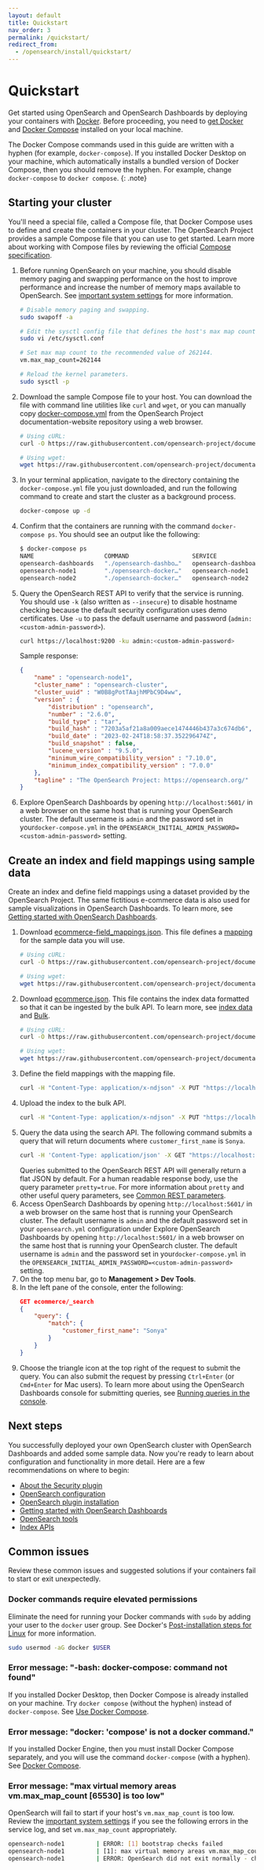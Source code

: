 ```yaml
---
layout: default
title: Quickstart
nav_order: 3
permalink: /quickstart/
redirect_from: 
  - /opensearch/install/quickstart/
---
```


# Quickstart

Get started using OpenSearch and OpenSearch Dashboards by deploying your containers with [Docker](https://www.docker.com/). Before proceeding, you need to [get Docker](https://docs.docker.com/get-docker/) and [Docker Compose](https://github.com/docker/compose) installed on your local machine. 

The Docker Compose commands used in this guide are written with a hyphen (for example, `docker-compose`). If you installed Docker Desktop on your machine, which automatically installs a bundled version of Docker Compose, then you should remove the hyphen. For example, change `docker-compose` to `docker compose`.
{: .note}

## Starting your cluster

You'll need a special file, called a Compose file, that Docker Compose uses to define and create the containers in your cluster. The OpenSearch Project provides a sample Compose file that you can use to get started. Learn more about working with Compose files by reviewing the official [Compose specification](https://docs.docker.com/compose/compose-file/).

1. Before running OpenSearch on your machine, you should disable memory paging and swapping performance on the host to improve performance and increase the number of memory maps available to OpenSearch. See [important system settings]({{site.url}}{{site.baseurl}}/opensearch/install/important-settings/) for more information.
    ```bash
    # Disable memory paging and swapping.
    sudo swapoff -a

    # Edit the sysctl config file that defines the host's max map count.
    sudo vi /etc/sysctl.conf

    # Set max map count to the recommended value of 262144.
    vm.max_map_count=262144

    # Reload the kernel parameters.
    sudo sysctl -p
    ```  
1. Download the sample Compose file to your host. You can download the file with command line utilities like `curl` and `wget`, or you can manually copy [docker-compose.yml](https://github.com/opensearch-project/documentation-website/blob/{{site.opensearch_major_minor_version}}/assets/examples/docker-compose.yml) from the OpenSearch Project documentation-website repository using a web browser.
    ```bash
    # Using cURL:
    curl -O https://raw.githubusercontent.com/opensearch-project/documentation-website/{{site.opensearch_major_minor_version}}/assets/examples/docker-compose.yml

    # Using wget:
    wget https://raw.githubusercontent.com/opensearch-project/documentation-website/{{site.opensearch_major_minor_version}}/assets/examples/docker-compose.yml
    ```
1. In your terminal application, navigate to the directory containing the `docker-compose.yml` file you just downloaded, and run the following command to create and start the cluster as a background process.
    ```bash
    docker-compose up -d
    ```
1. Confirm that the containers are running with the command `docker-compose ps`. You should see an output like the following:
    ```bash
    $ docker-compose ps
    NAME                    COMMAND                  SERVICE                 STATUS              PORTS
    opensearch-dashboards   "./opensearch-dashbo…"   opensearch-dashboards   running             0.0.0.0:5601->5601/tcp
    opensearch-node1        "./opensearch-docker…"   opensearch-node1        running             0.0.0.0:9200->9200/tcp, 9300/tcp, 0.0.0.0:9600->9600/tcp, 9650/tcp
    opensearch-node2        "./opensearch-docker…"   opensearch-node2        running             9200/tcp, 9300/tcp, 9600/tcp, 9650/tcp
    ```
1. Query the OpenSearch REST API to verify that the service is running. You should use `-k` (also written as `--insecure`) to disable hostname checking because the default security configuration uses demo certificates. Use `-u` to pass the default username and password (`admin:<custom-admin-password>`).
    ```bash
    curl https://localhost:9200 -ku admin:<custom-admin-password>
    ```
    Sample response:
    ```json
    {
        "name" : "opensearch-node1",
        "cluster_name" : "opensearch-cluster",
        "cluster_uuid" : "W0B8gPotTAajhMPbC9D4ww",
        "version" : {
            "distribution" : "opensearch",
            "number" : "2.6.0",
            "build_type" : "tar",
            "build_hash" : "7203a5af21a8a009aece1474446b437a3c674db6",
            "build_date" : "2023-02-24T18:58:37.352296474Z",
            "build_snapshot" : false,
            "lucene_version" : "9.5.0",
            "minimum_wire_compatibility_version" : "7.10.0",
            "minimum_index_compatibility_version" : "7.0.0"
        },
        "tagline" : "The OpenSearch Project: https://opensearch.org/"
    }
    ```
1. Explore OpenSearch Dashboards by opening `http://localhost:5601/` in a web browser on the same host that is running your OpenSearch cluster. The default username is `admin` and the password set in your`docker-compose.yml` in the `OPENSEARCH_INITIAL_ADMIN_PASSWORD=<custom-admin-password>` setting.

## Create an index and field mappings using sample data

Create an index and define field mappings using a dataset provided by the OpenSearch Project. The same fictitious e-commerce data is also used for sample visualizations in OpenSearch Dashboards. To learn more, see [Getting started with OpenSearch Dashboards]({{site.url}}{{site.baseurl}}/dashboards/index/).

1. Download [ecommerce-field_mappings.json](https://github.com/opensearch-project/documentation-website/blob/{{site.opensearch_major_minor_version}}/assets/examples/ecommerce-field_mappings.json). This file defines a [mapping]({{site.url}}{{site.baseurl}}/opensearch/mappings/) for the sample data you will use.
    ```bash
    # Using cURL:
    curl -O https://raw.githubusercontent.com/opensearch-project/documentation-website/{{site.opensearch_major_minor_version}}/assets/examples/ecommerce-field_mappings.json

    # Using wget:
    wget https://raw.githubusercontent.com/opensearch-project/documentation-website/{{site.opensearch_major_minor_version}}/assets/examples/ecommerce-field_mappings.json
    ```
1. Download [ecommerce.json](https://github.com/opensearch-project/documentation-website/blob/{{site.opensearch_major_minor_version}}/assets/examples/ecommerce.json). This file contains the index data formatted so that it can be ingested by the bulk API. To learn more, see [index data]({{site.url}}{{site.baseurl}}/opensearch/index-data/) and [Bulk]({{site.url}}{{site.baseurl}}/api-reference/document-apis/bulk/).
    ```bash
    # Using cURL:
    curl -O https://raw.githubusercontent.com/opensearch-project/documentation-website/{{site.opensearch_major_minor_version}}/assets/examples/ecommerce.json

    # Using wget:
    wget https://raw.githubusercontent.com/opensearch-project/documentation-website/{{site.opensearch_major_minor_version}}/assets/examples/ecommerce.json
    ```
1. Define the field mappings with the mapping file.
    ```bash
    curl -H "Content-Type: application/x-ndjson" -X PUT "https://localhost:9200/ecommerce" -ku admin:<custom-admin-password> --data-binary "@ecommerce-field_mappings.json"
    ```
1. Upload the index to the bulk API.
    ```bash
    curl -H "Content-Type: application/x-ndjson" -X PUT "https://localhost:9200/ecommerce/_bulk" -ku admin:<custom-admin-password> --data-binary "@ecommerce.json"
    ```
1. Query the data using the search API. The following command submits a query that will return documents where `customer_first_name` is `Sonya`.
    ```bash
    curl -H 'Content-Type: application/json' -X GET "https://localhost:9200/ecommerce/_search?pretty=true" -ku admin:<custom-admin-password> -d' {"query":{"match":{"customer_first_name":"Sonya"}}}'
    ```
    Queries submitted to the OpenSearch REST API will generally return a flat JSON by default. For a human readable response body, use the query parameter `pretty=true`. For more information about `pretty` and other useful query parameters, see [Common REST parameters]({{site.url}}{{site.baseurl}}/opensearch/common-parameters/).
1. Access OpenSearch Dashboards by opening `http://localhost:5601/` in a web browser on the same host that is running your OpenSearch cluster. The default username is `admin` and the default password set in your `opensearch.yml` configuration under Explore OpenSearch Dashboards by opening `http://localhost:5601/` in a web browser on the same host that is running your OpenSearch cluster. The default username is `admin` and the password set in your`docker-compose.yml` in the `OPENSEARCH_INITIAL_ADMIN_PASSWORD=<custom-admin-password>` setting.
1. On the top menu bar, go to **Management > Dev Tools**.
1. In the left pane of the console, enter the following:
    ```json
    GET ecommerce/_search
    {
        "query": {
            "match": {
                "customer_first_name": "Sonya"
            }
        }
    }
    ```
1. Choose the triangle icon at the top right of the request to submit the query. You can also submit the request by pressing `Ctrl+Enter` (or `Cmd+Enter` for Mac users). To learn more about using the OpenSearch Dashboards console for submitting queries, see [Running queries in the console]({{site.url}}{{site.baseurl}}/dashboards/run-queries/).

## Next steps

You successfully deployed your own OpenSearch cluster with OpenSearch Dashboards and added some sample data. Now you're ready to learn about configuration and functionality in more detail. Here are a few recommendations on where to begin:
- [About the Security plugin]({{site.url}}{{site.baseurl}}/security/index/)
- [OpenSearch configuration]({{site.url}}{{site.baseurl}}/install-and-configure/configuring-opensearch/)
- [OpenSearch plugin installation]({{site.url}}{{site.baseurl}}/opensearch/install/plugins/)
- [Getting started with OpenSearch Dashboards]({{site.url}}{{site.baseurl}}/dashboards/index/)
- [OpenSearch tools]({{site.url}}{{site.baseurl}}/tools/index/)
- [Index APIs]({{site.url}}{{site.baseurl}}/api-reference/index-apis/index/)

## Common issues

Review these common issues and suggested solutions if your containers fail to start or exit unexpectedly.

### Docker commands require elevated permissions

Eliminate the need for running your Docker commands with `sudo` by adding your user to the `docker` user group. See Docker's [Post-installation steps for Linux](https://docs.docker.com/engine/install/linux-postinstall/) for more information.
```bash
sudo usermod -aG docker $USER
```

### Error message: "-bash: docker-compose: command not found"

If you installed Docker Desktop, then Docker Compose is already installed on your machine. Try `docker compose` (without the hyphen) instead of `docker-compose`. See [Use Docker Compose](https://docs.docker.com/get-started/08_using_compose/).

### Error message: "docker: 'compose' is not a docker command."

If you installed Docker Engine, then you must install Docker Compose separately, and you will use the command `docker-compose` (with a hyphen). See [Docker Compose](https://github.com/docker/compose).

### Error message: "max virtual memory areas vm.max_map_count [65530] is too low"

OpenSearch will fail to start if your host's `vm.max_map_count` is too low. Review the [important system settings]({{site.url}}{{site.baseurl}}/opensearch/install/important-settings/) if you see the following errors in the service log, and set `vm.max_map_count` appropriately.
```bash
opensearch-node1         | ERROR: [1] bootstrap checks failed
opensearch-node1         | [1]: max virtual memory areas vm.max_map_count [65530] is too low, increase to at least [262144]
opensearch-node1         | ERROR: OpenSearch did not exit normally - check the logs at /usr/share/opensearch/logs/opensearch-cluster.log
```